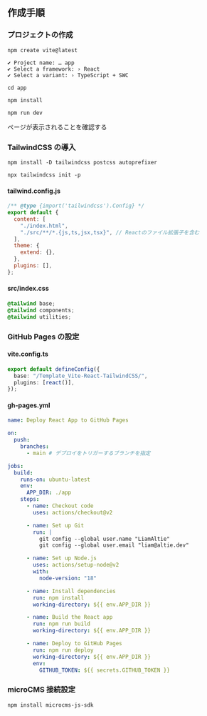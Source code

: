 ## 作成手順

### プロジェクトの作成

`npm create vite@latest`

```
✔ Project name: … app
✔ Select a framework: › React
✔ Select a variant: › TypeScript + SWC
```

`cd app`

`npm install`

`npm run dev`

ページが表示されることを確認する

### TailwindCSS の導入

`npm install -D tailwindcss postcss autoprefixer`

`npx tailwindcss init -p`

#### tailwind.config.js

```javascript
/** @type {import('tailwindcss').Config} */
export default {
  content: [
    "./index.html",
    "./src/**/*.{js,ts,jsx,tsx}", // Reactのファイル拡張子を含む
  ],
  theme: {
    extend: {},
  },
  plugins: [],
};
```

#### src/index.css

```css
@tailwind base;
@tailwind components;
@tailwind utilities;
```

### GitHub Pages の設定

#### vite.config.ts

```typescript
export default defineConfig({
  base: "/Template_Vite-React-TailwindCSS/",
  plugins: [react()],
});
```

#### gh-pages.yml

```yaml
name: Deploy React App to GitHub Pages

on:
  push:
    branches:
      - main # デプロイをトリガーするブランチを指定

jobs:
  build:
    runs-on: ubuntu-latest
    env:
      APP_DIR: ./app
    steps:
      - name: Checkout code
        uses: actions/checkout@v2

      - name: Set up Git
        run: |
          git config --global user.name "LiamAltie"
          git config --global user.email "liam@altie.dev"

      - name: Set up Node.js
        uses: actions/setup-node@v2
        with:
          node-version: "18"

      - name: Install dependencies
        run: npm install
        working-directory: ${{ env.APP_DIR }}

      - name: Build the React app
        run: npm run build
        working-directory: ${{ env.APP_DIR }}

      - name: Deploy to GitHub Pages
        run: npm run deploy
        working-directory: ${{ env.APP_DIR }}
        env:
          GITHUB_TOKEN: ${{ secrets.GITHUB_TOKEN }}
```

### microCMS 接続設定

`npm install microcms-js-sdk`
